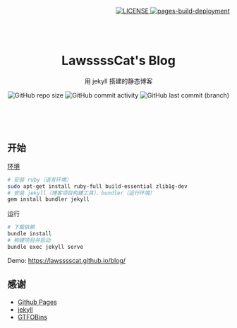 <p align="right">
    <a href="https://github.com/LawssssCat/LawssssCat.github.io/master/LICENSE">
        <img src="https://img.shields.io/github/license/LawssssCat/lawsssscat.github.io.svg" alt="LICENSE">
    </a>
    <a href="https://github.com/LawssssCat/LawssssCat.github.io/actions/workflows/pages/pages-build-deployment">
        <img src="https://github.com/LawssssCat/LawssssCat.github.io/actions/workflows/pages/pages-build-deployment/badge.svg" alt="pages-build-deployment">
    </a>
</p>
<br><br>
<p align="center">
    <h1 align="center">LawssssCat's Blog</h1>
    <p align="center">用 jekyll 搭建的静态博客</p>
    <p align="center">
    <img src="https://img.shields.io/github/repo-size/LawssssCat/LawssssCat.github.io" alt="GitHub repo size">
    <img src="https://img.shields.io/github/commit-activity/m/LawssssCat/LawssssCat.github.io" alt="GitHub commit activity">
    <img src="https://img.shields.io/github/last-commit/LawssssCat/LawssssCat.github.io" alt="GitHub last commit (branch)">
    </p>
    <br><br><br>
</p>

## 开始

[环境](https://jekyllrb.com/docs/installation/ubuntu/#install-dependencies)

```bash
# 安装 ruby（语言环境）
sudo apt-get install ruby-full build-essential zlib1g-dev
# 安装 jekyll（博客项目构建工具）、bundler（运行环境）
gem install bundler jekyll
```

运行

```bash
# 下载依赖
bundle install
# 构建项目并启动
bundle exec jekyll serve
```

Demo: <https://lawsssscat.github.io/blog/>

## 感谢

- [Github Pages](https://docs.github.com/categories/github-pages-basics/)
- [jekyll](https://jekyllrb.com/)
- [GTFOBins](https://github.com/GTFOBins/GTFOBins.github.io)
